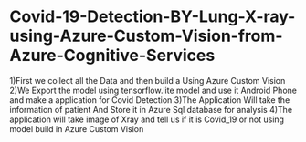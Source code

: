 # Covid-19-Detection-BY-Lung-X-ray-using-Azure-Custom-Vision-from-Azure-Cognitive-Services
1)First we collect all the Data and then build a Using Azure Custom Vision 2)We Export the model using  tensorflow.lite model and use it Android Phone and make a application for Covid Detection 3)The Application Will take the information of patient And Store it in Azure Sql database for analysis 4)The application will take image of Xray and tell us if it is Covid_19 or not using model build in Azure Custom Vision
